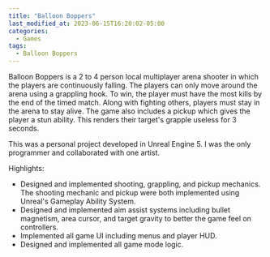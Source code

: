 ```yaml
---
title: "Balloon Boppers"
last_modified_at: 2023-06-15T16:20:02-05:00
categories:
  - Games
tags:
  - Balloon Boppers
---
```


Balloon Boppers is a 2 to 4 person local multiplayer arena shooter in which the players are continuously falling. The players can only move around the arena using a grappling hook.
To win, the player must have the most kills by the end of the timed match. Along with fighting others, players must stay in the arena to stay alive.
The game also includes a pickup which gives the player a stun ability. This renders their target's grapple useless for 3 seconds.

This was a personal project developed in Unreal Engine 5. I was the only programmer and collaborated with one artist.

Highlights:

  * Designed and implemented shooting, grappling, and pickup mechanics. The shooting mechanic and pickup were both implemented using Unreal's Gameplay Ability System.
  * Designed and implemented aim assist systems including bullet magnetism, area cursor, and target gravity to better the game feel on controllers.
  * Implemented all game UI including menus and player HUD.
  * Designed and implemented all game mode logic.
